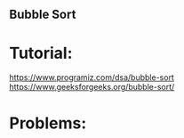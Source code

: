 ## Bubble Sort


# Tutorial:

https://www.programiz.com/dsa/bubble-sort
https://www.geeksforgeeks.org/bubble-sort/


# Problems: 

